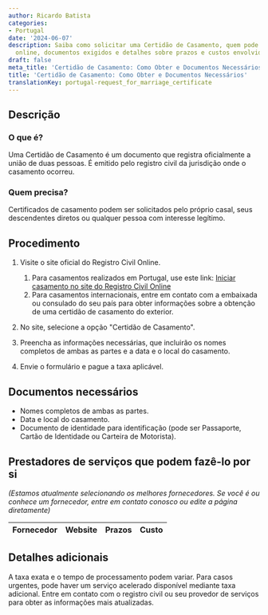 ```yaml
---
author: Ricardo Batista
categories:
- Portugal
date: '2024-06-07'
description: Saiba como solicitar uma Certidão de Casamento, quem pode pedir, procedimento
  online, documentos exigidos e detalhes sobre prazos e custos envolvidos.
draft: false
meta_title: 'Certidão de Casamento: Como Obter e Documentos Necessários'
title: 'Certidão de Casamento: Como Obter e Documentos Necessários'
translationKey: portugal-request_for_marriage_certificate
---
```



## Descrição
### O que é?
Uma Certidão de Casamento é um documento que registra oficialmente a união de duas pessoas. É emitido pelo registro civil da jurisdição onde o casamento ocorreu.

### Quem precisa?
Certificados de casamento podem ser solicitados pelo próprio casal, seus descendentes diretos ou qualquer pessoa com interesse legítimo.

## Procedimento
1. Visite o site oficial do Registro Civil Online.
   1. Para casamentos realizados em Portugal, use este link: [Iniciar casamento no site do Registro Civil Online](https://www.registro-civil.pt/)
   2. Para casamentos internacionais, entre em contato com a embaixada ou consulado do seu país para obter informações sobre a obtenção de uma certidão de casamento do exterior.

2. No site, selecione a opção "Certidão de Casamento".

3. Preencha as informações necessárias, que incluirão os nomes completos de ambas as partes e a data e o local do casamento.

4. Envie o formulário e pague a taxa aplicável.

## Documentos necessários
- Nomes completos de ambas as partes.
- Data e local do casamento.
- Documento de identidade para identificação (pode ser Passaporte, Cartão de Identidade ou Carteira de Motorista).

## Prestadores de serviços que podem fazê-lo por si
_(Estamos atualmente selecionando os melhores fornecedores. Se você é ou conhece um fornecedor, entre em contato conosco ou edite a página diretamente)_

| Fornecedor      |     Website     |     Prazos       |       Custo      |
| --------------- | --------------- |  :-------------: | :-------------: |

## Detalhes adicionais
A taxa exata e o tempo de processamento podem variar. Para casos urgentes, pode haver um serviço acelerado disponível mediante taxa adicional. Entre em contato com o registro civil ou seu provedor de serviços para obter as informações mais atualizadas.